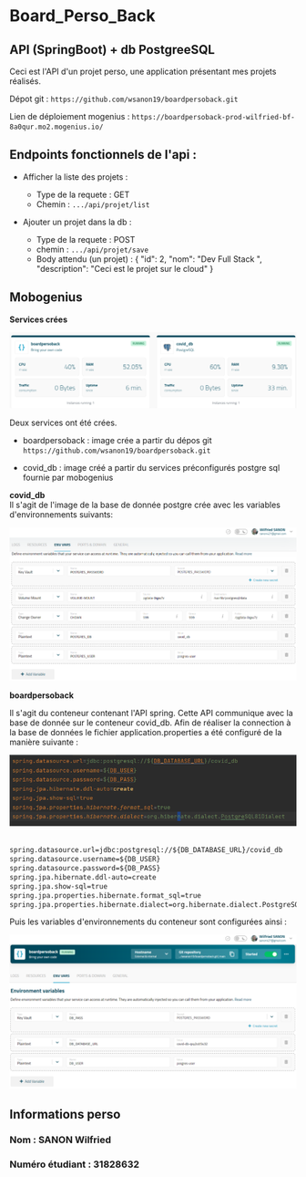 # Board_Perso_Back

## API (SpringBoot) + db PostgreeSQL 

Ceci est l'API d'un projet perso, une application présentant mes projets réalisés. 

Dépot git : `https://github.com/wsanon19/boardpersoback.git`

Lien de déploiement mogenius : `https://boardpersoback-prod-wilfried-bf-8a0qur.mo2.mogenius.io/`

## Endpoints fonctionnels de l'api  : 

- Afficher la liste des projets : 
    - Type de la requete : GET 
    - Chemin : `.../api/projet/list`

- Ajouter un projet dans la db :
    - Type de la requete : POST
    - chemin : `.../api/projet/save`
    - Body attendu (un projet) : 
        {
            "id": 2,
            "nom": "Dev Full Stack ",
            "description": "Ceci est le projet sur le cloud"
        }



## Mobogenius 

**Services crées**  

<img src="services.png" >

Deux services ont été crées. 

* boardpersoback : image crée a partir du dépos git `https://github.com/wsanon19/boardpersoback.git`

* covid_db : image créé a partir du services préconfigurés postgre sql fournie par mobogenius


**covid_db**  
Il s'agit de l'image de la base de donnée postgre crée avec les variables d'environnements suivants: 

<img src="vardb.png" >


**boardpersoback**  

Il s'agit du conteneur contenant l'API spring. Cette API communique avec la base de donnée sur le conteneur covid_db.
Afin de réaliser la connection à la base de données le fichier application.properties a été configuré de la manière 
suivante :

<img src="app_properties.png" >


```

spring.datasource.url=jdbc:postgresql://${DB_DATABASE_URL}/covid_db
spring.datasource.username=${DB_USER}
spring.datasource.password=${DB_PASS}
spring.jpa.hibernate.ddl-auto=create
spring.jpa.show-sql=true
spring.jpa.properties.hibernate.format_sql=true
spring.jpa.properties.hibernate.dialect=org.hibernate.dialect.PostgreSQL81Dialect

```

Puis les variables d'environnements du conteneur sont configurées ainsi : 

<img src="varapi.png" >


## Informations perso 
### Nom : SANON Wilfried
### Numéro étudiant : 31828632

